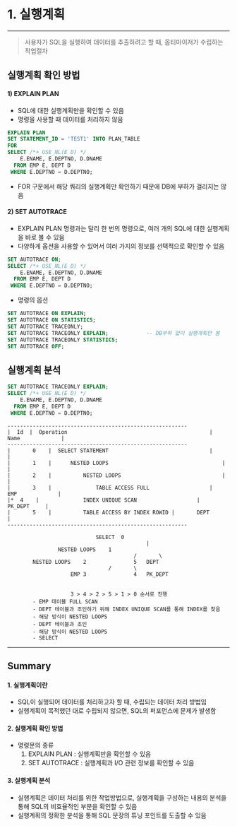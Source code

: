# 1. 실행계획

---

> 사용자가 SQL을 실행하여 데이터를 추출하려고 할 때, 옵티마이저가 수립하는 작업절차



## 실행계획 확인 방법

#### 1) EXPLAIN PLAN

- SQL에 대한 실행계획만을 확인할 수 있음
- 명령을 사용할 때 데이터를 처리하지 않음

```sql
EXPLAIN PLAN
SET STATEMENT_ID = 'TEST1' INTO PLAN_TABLE
FOR
SELECT /*+ USE_NL(E D) */
    E.ENAME, E.DEPTNO, D.DNAME
  FROM EMP E, DEPT D
 WHERE E.DEPTNO = D.DEPTNO;
```

- FOR 구문에서 해당 쿼리의 실행계획만 확인하기 때문에 DB에 부하가 걸리지는 않음

#### 2) SET AUTOTRACE

- EXPLAIN PLAN 명령과는 달리 한 번의 명령으로, 여러 개의 SQL에 대한 실행계획을 바로 볼 수 있음
- 다양하게 옵션을 사용할 수 있어서 여러 가지의 정보를 선택적으로 확인할 수 있음

```sql
SET AUTOTRACE ON;
SELECT /*+ USE_NL(E D) */
    E.ENAME, E.DEPTNO, D.DNAME
  FROM EMP E, DEPT D
 WHERE E.DEPTNO = D.DEPTNO;
```

- 명령의 옵션

```sql
SET AUTOTRACE ON EXPLAIN;
SET AUTOTRACE ON STATISTICS;
SET AUTOTRACE TRACEONLY;
SET AUTOTRACE TRACEONLY EXPLAIN;			-- DB부하 없이 실행계획만 봄
SET AUTOTRACE TRACEONLY STATISTICS;
SET AUTOTRACE OFF;
```



## 실행계획 분석

```sql
SET AUTOTRACE TRACEONLY EXPLAIN;
SELECT /*+ USE_NL(E D) */
    E.ENAME, E.DEPTNO, D.DNAME
  FROM EMP E, DEPT D
 WHERE E.DEPTNO = D.DEPTNO;
```

```
---------------------------------------------------------
|  Id  |  Operation												|  Name				|
---------------------------------------------------------
|		0	 |	SELECT STATEMENT								|  						|
|		1	 |		NESTED LOOPS									|							|
|		2	 |			NESTED LOOPS								|							|
|		3	 |				TABLE ACCESS FULL					|		EMP				|
|*	4	 |				INDEX UNIQUE SCAN					|		PK_DEPT		|
|		5	 |			TABLE ACCESS BY INDEX ROWID	|		DEPT			|
---------------------------------------------------------
```

```
							SELECT	0
											|
				NESTED LOOPS	1
										/		\
		NESTED LOOPS	2				5	DEPT
								/		\
					EMP	3				4	PK_DEPT
					
					
					3 > 4 > 2 > 5 > 1 > 0 순서로 진행
        - EMP 테이블 FULL SCAN
        - DEPT 테이블과 조인하기 위해 INDEX UNIQUE SCAN를 통해 INDEX를 찾음
        - 해당 방식이 NESTED LOOPS
        - DEPT 테이블과 조인
        - 해당 방식이 NESTED LOOPS
        - SELECT
```

---



## Summary

#### 1. 실행계획이란

- SQL이 실행되어 데이터를 처리하고자 할 때, 수립되는 데이터 처리 방법임
- 실행계획이 목적했던 대로 수립되지 않으면, SQL의 퍼포먼스에 문제가 발생함



#### 2. 실행계획 확인 방법

- 명령문의 종류
  1. EXPLAIN PLAN : 실행계획만을 확인할 수 있음
  2. SET AUTOTRACE : 실행계획과 I/O 관련 정보를 확인할 수 있음



#### 3. 실행계획 분석

- 실행계획은 데이터 처리를 위한 작업방법으로, 실행계획을 구성하는 내용의 분석을 통해 SQL의 비효율적인 부분을 확인할 수 있음
- 실행계획의 정확한 분석을 통해 SQL 문장의 튜닝 포인트를 도출할 수 있음


